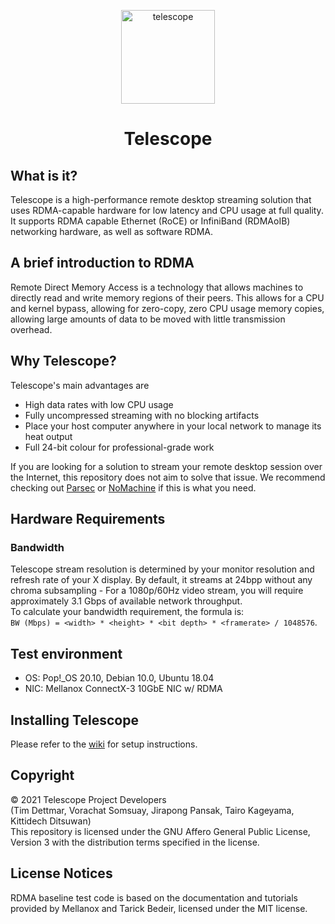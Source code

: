 <p align="center">
  <img width=150 src="https://i.ibb.co/YZ7w1Dw/telescope.png" alt="telescope" align='center'>
</p>
<h1 align='center'>Telescope</h1>

## What is it?
Telescope is a high-performance remote desktop streaming solution that uses RDMA-capable hardware for low latency and CPU usage at full quality.  
It supports RDMA capable Ethernet (RoCE) or InfiniBand (RDMAoIB) networking hardware, as well as software RDMA.

## A brief introduction to RDMA
Remote Direct Memory Access is a technology that allows machines to directly read 
and write memory regions of their peers. This allows for a CPU and kernel bypass, allowing
for zero-copy, zero CPU usage memory copies, allowing large amounts of data to be moved with little
transmission overhead.

## Why Telescope?
Telescope's main advantages are
- High data rates with low CPU usage
- Fully uncompressed streaming with no blocking artifacts
- Place your host computer anywhere in your local network to manage its heat output
- Full 24-bit colour for professional-grade work

If you are looking for a solution to stream your remote desktop session over the Internet, this repository does not aim to solve that issue.
We recommend checking out [Parsec](https://parsec.app/) or [NoMachine](https://nomachine.com) if this is what you need.

## Hardware Requirements

### Bandwidth
Telescope stream resolution is determined by your monitor resolution and refresh rate of your X display.
By default, it streams at 24bpp without any chroma subsampling - For a 1080p/60Hz video stream, you will require approximately 3.1 Gbps of available network throughput.  
To calculate your bandwidth requirement, the formula is:  
`BW (Mbps) = <width> * <height> * <bit depth> * <framerate> / 1048576`.

## Test environment
- OS: Pop!\_OS 20.10, Debian 10.0, Ubuntu 18.04
- NIC: Mellanox ConnectX-3 10GbE NIC w/ RDMA

## Installing Telescope

Please refer to the [wiki](https://github.com/beanfacts/telescope/wiki/Installing-Telescope) for setup instructions.

## Copyright
&copy; 2021 Telescope Project Developers  
(Tim Dettmar, Vorachat Somsuay, Jirapong Pansak, Tairo Kageyama, Kittidech Ditsuwan)  
This repository is licensed under the GNU Affero General Public License, Version 3
with the distribution terms specified in the license.

## License Notices
RDMA baseline test code is based on the documentation and tutorials provided by Mellanox and Tarick Bedeir, licensed under the MIT license.
